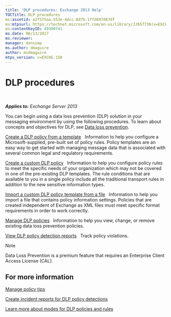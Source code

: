 ```yaml
---
title: 'DLP procedures: Exchange 2013 Help'
TOCTitle: DLP procedures
ms:assetid: e2f575aa-552e-4dcc-8d7b-1ffd697d67df
ms:mtpsurl: https://technet.microsoft.com/en-us/library/JJ657736(v=EXCHG.150)
ms:contentKeyID: 49300741
ms.date: 06/13/2017
ms.reviewer: 
manager: dansimp
ms.author: dmaguire
author: msdmaguire
mtps_version: v=EXCHG.150
---
```


# DLP procedures

 

_**Applies to:** Exchange Server 2013_


You can begin using a data loss prevention (DLP) solution in your messaging environment by using the following procedures. To learn about concepts and objectives for DLP, see [Data loss prevention](https://docs.microsoft.com/en-us/exchange/security-and-compliance/data-loss-prevention/data-loss-prevention).

[Create a DLP policy from a template](https://docs.microsoft.com/en-us/exchange/security-and-compliance/data-loss-prevention/create-dlp-policy-from-template)   Information to help you configure a Microsoft-supplied, pre-built set of policy rules. Policy templates are an easy way to get started with managing message data that is associated with several common legal and regulatory requirements.

[Create a custom DLP policy](https://docs.microsoft.com/en-us/exchange/security-and-compliance/data-loss-prevention/create-custom-dlp-policy)   Information to help you configure policy rules to meet the specific needs of your organization which may not be covered in one of the pre-existing DLP templates. The rule conditions that are available to you in a single policy include all the traditional transport rules in addition to the new sensitive information types.

[Import a custom DLP policy template from a file](https://docs.microsoft.com/en-us/office365/securitycompliance/create-a-dlp-policy-from-a-template)   Information to help you import a file that contains policy information settings. Policies that are created independent of Exchange as XML files must meet specific format requirements in order to work correctly.

[Manage DLP policies](https://docs.microsoft.com/en-us/office365/securitycompliance/data-loss-prevention-policies)   Information to help you view, change, or remove existing data loss prevention policies.

[View DLP policy detection reports](view-dlp-policy-detection-reports-exchange-2013-help.md)   Track policy violations.


> [!NOTE]
> Data Loss Prevention is a premium feature that requires an Enterprise Client Access License (CAL).



## For more information

[Manage policy tips](https://docs.microsoft.com/en-us/exchange/security-and-compliance/data-loss-prevention/manage-policy-tips)

[Create incident reports for DLP policy detections](create-incident-reports-for-dlp-policy-detections-exchange-2013-help.md)

[Learn more about modes for DLP policies and rules](https://technet.microsoft.com/en-us/library/jj156481\(v=exchg.150\))

